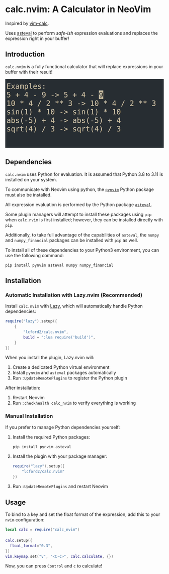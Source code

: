 # calc.nvim: A Calculator in NeoVim

Inspired by [vim-calc](https://github.com/theniceboy/vim-calc).

Uses [asteval](https://newville.github.io/asteval/) to perform *safe-ish*
expression evaluations and replaces the expression right in your buffer!


## Introduction

`calc.nvim` is a fully functional calculator that will replace expressions in your buffer
with their result!

![Demo](demo.gif)

## Dependencies

`calc.nvim` uses Python for evaluation. It is assumed that Python 3.8 to 3.11 is installed on your system.

To communicate with Neovim using python, the [`pynvim`](https://pynvim.readthedocs.io/en/latest/installation.html) Python package must also be installed.

All expression evaluation is performed by the Python package [`asteval`](https://newville.github.io/asteval/).

Some plugin managers will attempt to install these packages using `pip` when `calc.nvim` is first installed; however, they can be installed directly with `pip`.

Additionally, to take full advantage of the capabilities of `asteval`, the `numpy` and `numpy_financial` packages can be installed with `pip` as well.

To install all of these dependencies to your Python3 environment, you can use the following command:

```shell
pip install pynvim asteval numpy numpy_financial
```

## Installation

### Automatic Installation with Lazy.nvim (Recommended)

Install `calc.nvim` with [Lazy](https://github.com/folke/lazy.nvim), which will automatically handle Python dependencies:

```lua
require("lazy").setup({
    {
        "lcford2/calc.nvim",
        build = ":lua require('build')",
    }
})
```

When you install the plugin, Lazy.nvim will:
1. Create a dedicated Python virtual environment
2. Install `pynvim` and `asteval` packages automatically
3. Run `:UpdateRemotePlugins` to register the Python plugin

After installation:
1. Restart Neovim
2. Run `:checkhealth calc_nvim` to verify everything is working

### Manual Installation

If you prefer to manage Python dependencies yourself:

1. Install the required Python packages:
   ```shell
   pip install pynvim asteval
   ```

2. Install the plugin with your package manager:
   ```lua
   require("lazy").setup({
       "lcford2/calc.nvim"
   })
   ```

3. Run `:UpdateRemotePlugins` and restart Neovim

## Usage

To bind to a key and set the float format of the expression,
add this to your `nvim` configuration:

```lua
local calc = require("calc_nvim")

calc.setup({
  float_format="0.3",
})
vim.keymap.set("v", "<C-c>", calc.calculate, {})
```

Now, you can press `Control` and `c` to calculate!
